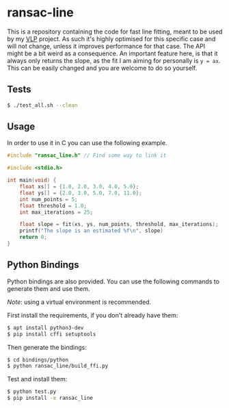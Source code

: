 # ransac-line

This is a repository containing the code for fast line fitting, meant to be used by my [VLP](https://github.com/einstein8612/VLP) project. As such it's highly optimised for this specific case and will not change, unless it improves performance for that case. The API might be a bit weird as a consequence. An important feature here, is that it always only returns the slope, as the fit I am aiming for personally is `y = ax`. This can be easily changed and you are welcome to do so yourself.

## Tests
```bash
$ ./test_all.sh --clean
```

## Usage
In order to use it in C you can use the following example.

```c
#include "ransac_line.h" // Find some way to link it

#include <stdio.h>

int main(void) {
    float xs[] = {1.0, 2.0, 3.0, 4.0, 5.0};
    float ys[] = {2.0, 3.0, 5.0, 7.0, 11.0};
    int num_points = 5;
    float threshold = 1.0;
    int max_iterations = 25;

    float slope = fit(xs, ys, num_points, threshold, max_iterations);
    printf("The slope is an estimated %f\n", slope)
    return 0;
}
```

## Python Bindings

Python bindings are also provided. You can use the following commands to generate them and use them.

*Note*: using a virtual environment is recommended.

First install the requirements, if you don't already have them:
```bash
$ apt install python3-dev
$ pip install cffi setuptools
```

Then generate the bindings:
```bash
$ cd bindings/python
$ python ransac_line/build_ffi.py
```

Test and install them:
```bash
$ python test.py
$ pip install -e ransac_line
```